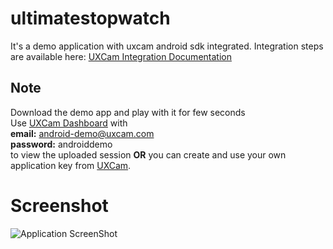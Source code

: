 ultimatestopwatch
=================

It's a demo application with uxcam android sdk integrated. 
Integration steps are available here: [UXCam Integration Documentation](http://uxcam.com/docs)

Note
----
Download the demo app and play with it for few seconds  
Use [UXCam Dashboard](http://dashboard.uxcam.com) with  
**email:** android-demo@uxcam.com  
**password:** androiddemo  
to view the uploaded session **OR** you can create and use your own application key from [UXCam](http://uxcam.com).

Screenshot
==========
![Application ScreenShot](https://raw.github.com/uxcam-android/ultimatestopwatch/master/screenshot_1.png)
